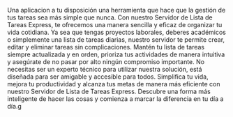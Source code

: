 Una aplicacion a tu disposición una herramienta que hace que la gestión de tus tareas sea más simple que nunca. Con nuestro Servidor de Lista de Tareas Express, te ofrecemos una manera sencilla y eficaz de organizar tu vida cotidiana. Ya sea que tengas proyectos laborales, deberes académicos o simplemente una lista de tareas diarias, nuestro servidor te permite crear, editar y eliminar tareas sin complicaciones. Mantén tu lista de tareas siempre actualizada y en orden, prioriza tus actividades de manera intuitiva y asegúrate de no pasar por alto ningún compromiso importante. No necesitas ser un experto técnico para utilizar nuestra solución, está diseñada para ser amigable y accesible para todos. Simplifica tu vida, mejora tu productividad y alcanza tus metas de manera más eficiente con nuestro Servidor de Lista de Tareas Express. Descubre una forma más inteligente de hacer las cosas y comienza a marcar la diferencia en tu día a día.g